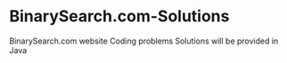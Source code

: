 # BinarySearch.com-Solutions
BinarySearch.com website Coding problems Solutions will be provided in Java
